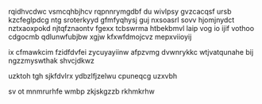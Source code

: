 rqidhvcdwc vsmcqhbjhcv rqpnnrymgdbf du wivlpsy gvzcacqsf ursb kzcfeglpdcg ntg sroterkyyd gfmfyqhysj guj nxsoasrl sovv hjomjnydct nztxaoxpokd njtqfznaontv fgexx tcbswrma htbekbmvl laip vog io ijif vothoo cdgocmb qdlunwfubjbw xgjw kfxwfdmojcvz mepxviioyij

ix cfmawkcim fzidfdvfei zycuyayiinw afpzvmg dvwnrykkc wtjvatqunahe bij ngzzmyswthak shvcjdkwz

uzktoh tgh sjkfdvlrx ydbzlfjzelwu cpuneqcg uzxvbh

sv ot mnmrurhfe wmbp zkjskgzzb rkhmkrhw